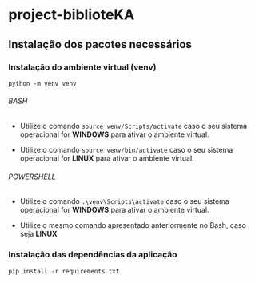 # project-biblioteKA

## Instalação dos pacotes necessários

### Instalação do ambiente virtual (venv)

`python -m venv venv`

###### BASH

- Utilize o comando `source venv/Scripts/activate` caso o seu sistema operacional for **WINDOWS** para ativar o ambiente virtual.

- Utilize o comando `source venv/bin/activate` caso o seu sistema operacional for **LINUX** para ativar o ambiente virtual.

###### POWERSHELL

- Utilize o comando `.\venv\Scripts\activate` caso o seu sistema operacional for **WINDOWS** para ativar o ambiente virtual.

- Utilize o mesmo comando apresentado anteriormente no Bash, caso seja **LINUX**

### Instalação das dependências da aplicação

`pip install -r requirements.txt`

